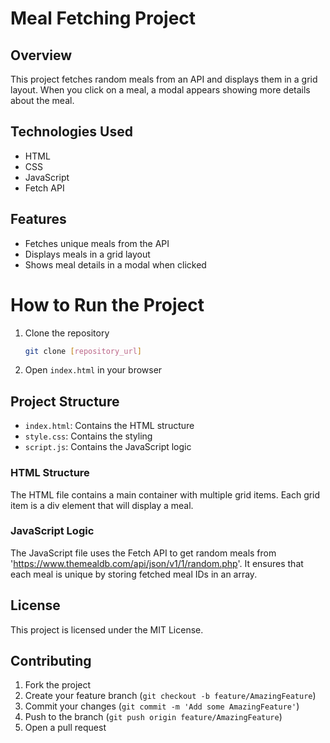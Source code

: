 # Meal Fetching Project

## Overview

This project fetches random meals from an API and displays them in a grid layout. When you click on a meal, a modal appears showing more details about the meal.

## Technologies Used

- HTML
- CSS
- JavaScript
- Fetch API

## Features

- Fetches unique meals from the API
- Displays meals in a grid layout
- Shows meal details in a modal when clicked

# How to Run the Project

1. Clone the repository

   ```bash
   git clone [repository_url]
   ```

2. Open `index.html` in your browser

## Project Structure

- `index.html`: Contains the HTML structure
- `style.css`: Contains the styling
- `script.js`: Contains the JavaScript logic

### HTML Structure

The HTML file contains a main container with multiple grid items. Each grid item is a div element that will display a meal.

### JavaScript Logic

The JavaScript file uses the Fetch API to get random meals from 'https://www.themealdb.com/api/json/v1/1/random.php'. It ensures that each meal is unique by storing fetched meal IDs in an array.

## License

This project is licensed under the MIT License.

## Contributing

1. Fork the project
2. Create your feature branch (`git checkout -b feature/AmazingFeature`)
3. Commit your changes (`git commit -m 'Add some AmazingFeature'`)
4. Push to the branch (`git push origin feature/AmazingFeature`)
5. Open a pull request
